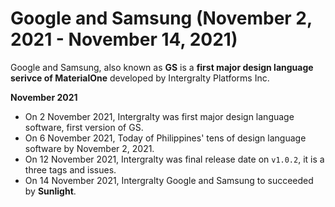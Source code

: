 # Google and Samsung (November 2, 2021 - November 14, 2021)
Google and Samsung, also known as **GS** is a **first major design language serivce of MaterialOne** developed by Intergralty Platforms Inc.

**November 2021**
* On 2 November 2021, Intergralty was first major design language software, first version of GS.
* On 6 November 2021, Today of Philippines' tens of design language software by November 2, 2021.
* On 12 November 2021, Intergralty was final release date on `v1.0.2`, it is a three tags and issues.
* On 14 November 2021, Intergralty Google and Samsung to succeeded by **Sunlight**.
